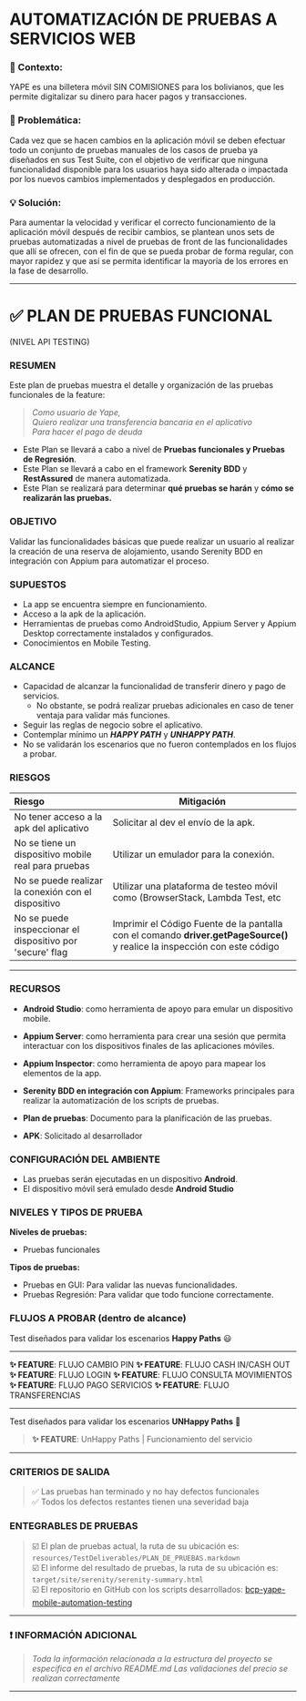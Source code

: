 # AUTOMATIZACIÓN DE PRUEBAS A SERVICIOS WEB 

### 📄 Contexto:

YAPE es una billetera móvil SIN COMISIONES para los bolivianos,
que les permite digitalizar su dinero para hacer pagos y transacciones.

### 🚩 Problemática:

Cada vez que se hacen cambios en la aplicación móvil se deben efectuar todo un conjunto
de pruebas manuales de los casos de prueba ya diseñados en sus Test Suite, con el objetivo de verificar
que ninguna funcionalidad disponible para los usuarios haya sido alterada o impactada por los nuevos
cambios implementados y desplegados en producción.

### 💡 Solución:

Para aumentar la velocidad y verificar el correcto funcionamiento de la aplicación móvil después de recibir cambios,
se plantean unos sets de pruebas automatizadas a nivel de pruebas de front de las funcionalidades que allí se ofrecen,
con el fin de
que se pueda probar de forma regular, con mayor rapidez y que así se permita identificar la mayoría de los errores
en la fase de desarrollo.

***

# ✅ PLAN DE PRUEBAS FUNCIONAL

(NIVEL API TESTING)

### RESUMEN

Este plan de pruebas muestra el detalle y organización de las pruebas funcionales de la feature:

>
>*Como usuario de Yape,  
Quiero realizar una transferencia bancaria en el aplicativo  
Para hacer el pago de deuda*

* Este Plan se llevará a cabo a nivel de **Pruebas funcionales y Pruebas de Regresión**.
* Este Plan se llevará a cabo en el framework **Serenity BDD** y **RestAssured** de manera automatizada.
* Este Plan se realizará para determinar **qué pruebas se harán** y **cómo se realizarán las pruebas.**

### OBJETIVO

Validar las funcionalidades básicas que puede realizar un usuario al realizar la creación de una reserva de alojamiento,
usando Serenity BDD en integración con Appium para automatizar el proceso.

### SUPUESTOS

* La app se encuentra siempre en funcionamiento.
* Acceso a la apk de la aplicación.
* Herramientas de pruebas como AndroidStudio, Appium Server y Appium Desktop correctamente instalados y configurados.
* Conocimientos en Mobile Testing.

### ALCANCE

* Capacidad de alcanzar la funcionalidad de transferir dinero y pago de servicios.
    * No obstante, se podrá realizar pruebas adicionales en caso de tener ventaja para validar más funciones.
* Seguir las reglas de negocio sobre el aplicativo.
* Contemplar mínimo un **_HAPPY PATH_** y **_UNHAPPY PATH_**.
* No se validarán los escenarios que no fueron contemplados en los flujos a probar.

### RIESGOS

| Riesgo                                                    | Mitigación                                                                                                             |
|:----------------------------------------------------------|------------------------------------------------------------------------------------------------------------------------|
| No tener acceso a la apk del aplicativo                   | Solicitar al dev el envío de la apk.                                                                                   |
| No se tiene un dispositivo mobile real para pruebas       | Utilizar un emulador para la conexión.                                                                                 |
| No se puede realizar la conexión con el dispositivo       | Utilizar una plataforma de testeo móvil como (BrowserStack, Lambda Test, etc                                           |
| No se puede inspeccionar el dispositivo por 'secure' flag | Imprimir el Código Fuente de la pantalla con el comando **driver.getPageSource()** y realice la inspección con este código |

***

### RECURSOS

* **Android Studio**: como herramienta de apoyo para emular un dispositivo mobile.
* **Appium Server**: como herramienta para crear una sesión que permita interactuar con los dispositivos finales de las aplicaciones móviles.
* **Appium Inspector**: como herramienta de apoyo para mapear los elementos de la app. 

* **Serenity BDD en integración con Appium**: Frameworks principales para realizar la automatización de los
  scripts de pruebas.
* **Plan de pruebas**: Documento para la planificación de las pruebas.
* **APK**: Solicitado al desarrollador

### CONFIGURACIÓN DEL AMBIENTE

* Las pruebas serán ejecutadas en un dispositivo **Android**.
* El dispositivo móvil será emulado desde **Android Studio**


### NIVELES Y TIPOS DE PRUEBA

**Niveles de pruebas:**

* Pruebas funcionales 

**Tipos de pruebas:**

* Pruebas en GUI: Para validar las nuevas funcionalidades.
* Pruebas Regresión: Para validar que todo funcione correctamente.

### FLUJOS A PROBAR (dentro de alcance)

Test diseñados para validar los escenarios **Happy Paths** 😃
***
**✨ FEATURE**: FLUJO CAMBIO PIN
**✨ FEATURE**: FLUJO CASH IN/CASH OUT
**✨ FEATURE**: FLUJO LOGIN
**✨ FEATURE**: FLUJO CONSULTA MOVIMIENTOS
**✨ FEATURE**: FLUJO PAGO SERVICIOS
**✨ FEATURE**: FLUJO TRANSFERENCIAS
***
Test diseñados para validar los escenarios **UNHappy Paths** 🤡

> **✨ FEATURE**: UnHappy Paths | Funcionamiento del servicio
***

### CRITERIOS DE SALIDA
> ✅ Las pruebas han terminado y no hay defectos funcionales  
> ✅ Todos los defectos restantes tienen una severidad baja

### ENTEGRABLES DE PRUEBAS

> ☑️ El plan de pruebas actual, la ruta de su ubicación es: `resources/TestDeliverables/PLAN_DE_PRUEBAS.markdown`  
> ☑️ El informe del resultado de pruebas, la ruta de su ubicación es: `target/site/serenity/serenity-summary.html`   
> ☑️ El repositorio en GitHub con los scripts
> desarrollados: [bcp-yape-mobile-automation-testing]()
***

### ❗ INFORMACIÓN ADICIONAL

> *Toda la información relacionada a la estructura del proyecto se especifica en el archivo README.md*
> *Las validaciones del precio se realizan correctamente*
***